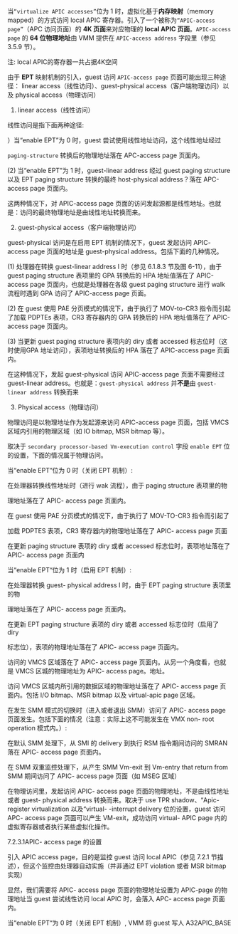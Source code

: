 
当`“virtualize APIC accesses”`位为 1 时，虚拟化基于**内存映射**（memory mapped）的方式访问 local APIC 寄存器。引入了一个被称为`“APIC-access page”`（APC 访问页面）的 **4K 页面**来对应物理的 **local APIC 页面**。`APIC-access page` 的 **64 位物理地址**由 VMM 提供在 `APIC-access address` 字段里（参见 3.5.9 节）。

注: local APIC的寄存器一共占据4K空间

由于 **EPT** 映射机制的引入，guest 访问 `APIC-access page` 页面可能出现三种途径： linear access（线性访问）、guest-physical access（客户端物理访问）以及 physical access（物理访问）

1. linear access（线性访问）

线性访问是指下面两种途径:

）当“enable EPT”为 0 时，guest 尝试使用线性地址访问，这个线性地址经过

 `paging-structure` 转换后的物理地址落在 APC-access page 页面内。

 (2) 当“enable EPT”为 1 时，guest-linear address 经过 guest paging structure 以及  EPT paging structure 转换的最终 host-physical address？落在 APC-access page 页面内。

这两种情况下，对 APIC-access page 页面的访问发起源都是线性地址。也就是：访问的最终物理地址是由线性地址转换而来。

2. guest-physical access（客户端物理访问）

guest-physical 访问是在启用 EPT 机制的情况下，guest 发起访问 APIC- access page 页面的地址是 guest-physical address。包括下面的几种情况。

 (1) 处理器在转换 guest-linear address I 时（参见 6.1.8.3 节及图 6-11），由于 guest  paging structure 表项里的 GPA 转换后的 HPA 地址值落在了 APIC-access page 页面内，也就是处理器在各级 guest paging structure 进行 walk 流程时遇到 GPA 访问了 APIC-access page 页面。

 (2) 在 guest 使用 PAE 分页模式的情况下，由于执行了 MOV-to-CR3 指令而引起了加载 PDPTEs 表项，CR3 寄存器内的 GPA 转换后的 HPA 地址值落在了 APIC-access page 页面内。

 (3) 当更新 guest paging structure 表项内的 diry 或者 accessed 标志位时（这时使用GPA 地址访问），表项地址转换后的 HPA 落在了 APIC-access page 页面内。

在这种情况下，发起 guest-physical 访问 APIC-access page 页面不需要经过 guest-linear address。也就是：`guest-physical address` 并**不是**由 `guest-linear address` 转换而来

3. Physical access（物理访问）

物理访问是以物理地址作为发起源来访问 APIC-access page 页面，包括 VMCS 区域内引用的物理区域（如 IO bitmap, MSR bitmap 等）。

取决于 `secondary processor-based Vm-execution control` 字段 `enable EPT` 位的设置，下面的情况属于物理访问。

当“enable EPT”位为 0 时（关闭 EPT 机制）:

在处理器转换线性地址时（进行 wak 流程），由于 paging structure 表项里的物

理地址落在了 APIC- access page 页面内。

在 guest 使用 PAE 分页模式的情况下，由于执行了 MOV-TO-CR3 指令而引起了

加载 PDPTES 表项，CR3 寄存器内的物理地址落在了 APIC- access page 页面

在更新 paging structure 表项的 diry 或者 accessed 标志位时，表项地址落在了 APIC- access page 页面内

当“enable EPT“位为 1 时（启用 EPT 机制）:

在处理器转换 guest- physical address I 时，由于 EPT paging structure 表项里的物

理地址落在了 APIC- access page 页面内。

在更新 EPT paging structure 表项的 diry 或者 accessed 标志位时（启用了 diry

标志位），表项的物理地址落在了 APIC- access page 页面内。

访问的 VMCS 区域落在了 APIC- access page 页面内。从另一个角度看，也就是 VMCS 区城的物理地址为 APIC- access page。地址。

访问 VMCS 区城内所引用的数据区域的物理地址落在了 APIC- access page 页面内。包括 I/O bitmap、MSR bitmap 以及 virtual-apic page 区域。

在发生 SMM 模式的切换时（进入或者退出 SMM）访问了 APIC- access page 页面发生。包括下面的情况（注意：实际上这不可能发生在 VMX non- root operation 模式内。）:

在默认 SMM 处理下，从 SMI 的 delivery 到执行 RSM 指令期间访问的  SMRAN 落在 APIC- access page 页面内。

在 SMM 双重监控处理下，从产生 SMM Vm-exit 到 Vm-entry that return from SMM 期间访问了 APIC- access page 页面（如 MSEG 区域）

在物理访问里，发起访问 APIC- access page 页面的物理地址，不是由线性地址或者  guest- physical address 转换而来。取决于 use TPR shadow、“Apic-register virtualization 以及“virtual- -interrupt delivery 位的设置，guest 访问 APC- access page 页面可以产生 VM-exit，成功访问 virtual- APIC page 内的虚拟寄存器或者执行某些虚拟化操作。

7.2.3.1APIC- access page 的设置

引入 APIC access page，目的是监控 guest 访问 local APIC（参见 7.2.1 节描述），但这个监控由处理器自动实施（并非通过 EPT violation 或者 MSR bitmap 实现）

显然，我们需要将 APIC- access page 页面的物理地址设置为 APIC-page 的物理地址当 guest 尝试线性访问 local APIC 时，会落入 APC- access page 页面内。

当“enable EPT“为 0 时（关闭 EPT 机制）, VMM 将 guest 写人 A32APIC_BASE